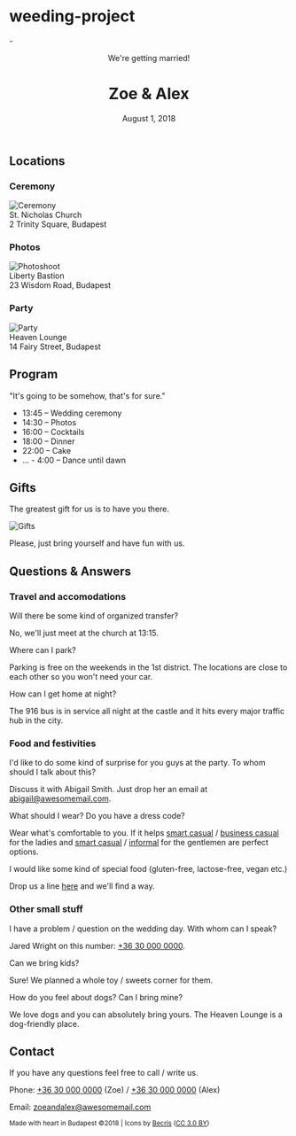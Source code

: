 # weeding-project
-<!DOCTYPE html>
<html>
<head>
  
  <meta charset="utf-8">
  <meta name="viewport" content="width=device-width">
  <title>Zoe & Alex</title>
  <link rel="shortcut icon" type="image/x-icon" href="https://orange.codeberryschool.com/content/images/project-assets/wedding-landing-favicon.png">
</head>
<body>
<header class="cover">
    <div class="hero-text-wrapper">
      <div class="hero-text">
        <div class="tagline">We're getting married!</div>
        <h1>Zoe &amp; Alex</h1>
        <span class="date">August 1, 2018</span>
      </div>
    </div>
  </header>
  <main>
    <section class="locations">
      <h2>Locations</h2>
      <div class="blurb">
        <h3>Ceremony</h3>
        <img src="https://orange.codeberryschool.com/content/images/project-assets/wedding-landing-ceremony.png" alt="Ceremony">
        <div>St. Nicholas Church</div>
        <div>2 Trinity Square, Budapest</div>
      </div>
      <div class="blurb">
        <h3>Photos</h3>
        <img src="https://orange.codeberryschool.com/content/images/project-assets/wedding-landing-photoshoot.png" alt="Photoshoot">
        <div>Liberty Bastion</div>
        <div>23 Wisdom Road, Budapest</div>
      </div>
      <div class="blurb">
        <h3>Party</h3>
        <img src="https://orange.codeberryschool.com/content/images/project-assets/wedding-landing-party.png" alt="Party">
        <div>Heaven Lounge</div>
        <div>14 Fairy Street, Budapest</div>
      </div>
    </section>
    <section class="program">
      <h2>Program</h2>
      <div class="program-wrapper">
        <p>"It's going to be somehow, that's for sure."</p>
        <ul>
          <li>13:45 – Wedding ceremony</li>
          <li>14:30 – Photos</li>
          <li>16:00 – Cocktails</li>
          <li>18:00 – Dinner</li>
          <li>22:00 – Cake</li>
          <li>... - 4:00 – Dance until dawn</li>
        </ul>
      </div>
    </section>
    <section class="gifts">
      <h2>Gifts</h2>
      <p>The greatest gift for us is to have you there.</p>
      <img src="https://orange.codeberryschool.com/content/images/project-assets/wedding-landing-gifts.png" alt="Gifts">
      <p>Please, just bring yourself and have fun with us.</p>
    </section>
    <section class="faq">
      <h2>Questions & Answers</h2>
      <div class="question-group">
        <h3>Travel and accomodations</h3>
        <p class="question">Will there be some kind of organized transfer?</p>
        <p class="answer">No, we'll just meet at the church at 13:15.</p>
        <p class="question">Where can I park?</p>
        <p class="answer">Parking is free on the weekends in the 1st district. The locations are close to each other so you won't need your car.</p>
        <p class="question">How can I get home at night?</p>
        <p class="answer">The 916 bus is in service all night at the castle and it hits every major traffic hub in the city.</p>
      </div>
      <div class="question-group">
        <h3>Food and festivities</h3>
        <p class="question">I'd like to do some kind of surprise for you guys at the party. To whom should I talk about this?</p>
        <p class="answer">Discuss it with Abigail Smith. Just drop her an email at <a href="mailto:abigail@awesomemail.com">abigail@awesomemail.com</a>.</p>
        <p class="question">What should I wear? Do you have a dress code?</p>
        <p class="answer">Wear what's comfortable to you. If it helps <a href="#" target="_blank">smart casual</a> / <a href="#" target="_blank">business casual</a> for the ladies and <a href="#" target="_blank">smart casual</a> / <a href="#" target="_blank">informal</a> for the gentlemen are perfect options.</p>
        <p class="question">I would like some kind of special food (gluten-free, lactose-free, vegan etc.)</p>
        <p class="answer">Drop us a line <a href="mailto:zoeandalex@awesomemail.com">here</a> and we'll find a way.</p>
      </div>
      <div class="question-group">
        <h3>Other small stuff</h3>
        <p class="question">I have a problem / question on the wedding day. With whom can I speak?</p>
        <p class="answer">Jared Wright on this number: <a href="tel:+36300000000">+36 30 000 0000</a>.</p>
        <p class="question">Can we bring kids?</p>
        <p class="answer">Sure! We planned a whole toy / sweets corner for them.</p>
        <p class="question">How do you feel about dogs? Can I bring mine?</p>
        <p class="answer">We love dogs and you can absolutely bring yours. The Heaven Lounge is a dog-friendly place.</p>
      </div>
    </section>
    <section class="contact">
      <h2>Contact</h2>
      <p>If you have any questions feel free to call / write us.</p>
      <p>Phone: <a href="tel:+36300000000">+36 30 000 0000</a> (Zoe) / <a href="tel:+36300000000">+36 30 000 0000</a> (Alex)</p>
      <p>Email: <a href="mailto:zoeandalex@awesomemail.com">zoeandalex@awesomemail.com</a></p>
    </section>
  </main>
  <footer>
    <div class="footer-wrapper">
      <p><small>Made with heart in Budapest ©2018 | Icons by <a href="http://www.flaticon.com/authors/becris" title="Becris">Becris</a> (<a href="http://creativecommons.org/licenses/by/3.0/" title="Creative Commons BY 3.0" target="_blank">CC 3.0 BY</a>)</small></p>
    </div>
  </footer>
</body>
</html>
